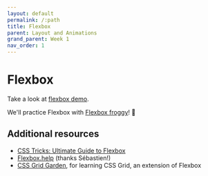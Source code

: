 ```yaml
---
layout: default
permalink: /:path
title: Flexbox
parent: Layout and Animations
grand_parent: Week 1
nav_order: 1
---
```


# Flexbox

Take a look at [flexbox demo](./index.html).

We'll practice Flexbox with [Flexbox froggy](https://flexboxfroggy.com/)! 🐸

## Additional resources

- [CSS Tricks: Ultimate Guide to Flexbox](https://css-tricks.com/snippets/css/a-guide-to-flexbox/)
- [Flexbox.help](https://flexbox.help/) (thanks Sébastien!)
- [CSS Grid Garden](https://cssgridgarden.com/), for learning CSS Grid, an extension of Flexbox
